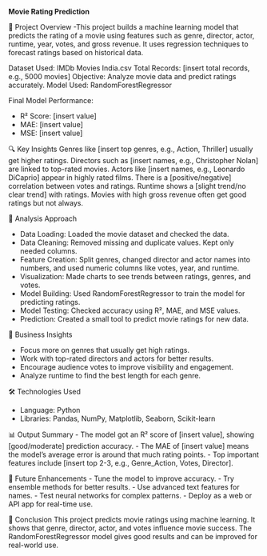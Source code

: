 **Movie Rating Prediction**

📘 Project Overview
-This project builds a machine learning model that predicts the rating of a movie using features such as genre, director, actor, runtime, year, votes, and gross revenue.
It uses regression techniques to forecast ratings based on historical data.

Dataset Used: IMDb Movies India.csv
Total Records: [insert total records, e.g., 5000 movies]
Objective: Analyze movie data and predict ratings accurately.
Model Used: RandomForestRegressor

Final Model Performance:
  - R² Score: [insert value]
  - MAE: [insert value]
  - MSE: [insert value]

🔍 Key Insights
    Genres like [insert top genres, e.g., Action, Thriller] usually get higher ratings.
    Directors such as [insert names, e.g., Christopher Nolan] are linked to top-rated movies.
    Actors like [insert names, e.g., Leonardo DiCaprio] appear in highly rated films.
    There is a [positive/negative] correlation between votes and ratings.
    Runtime shows a [slight trend/no clear trend] with ratings.
    Movies with high gross revenue often get good ratings but not always.

🧩 Analysis Approach

- Data Loading:
  Loaded the movie dataset and checked the data.
- Data Cleaning:
  Removed missing and duplicate values. Kept only needed columns.
- Feature Creation:
  Split genres, changed director and actor names into numbers, and used numeric columns like       votes, year, and runtime.
- Visualization:
  Made charts to see trends between ratings, genres, and votes.
- Model Building:
  Used RandomForestRegressor to train the model for predicting ratings.
- Model Testing:
  Checked accuracy using R², MAE, and MSE values.
- Prediction:
  Created a small tool to predict movie ratings for new data.

💼 Business Insights
  - Focus more on genres that usually get high ratings.
  - Work with top-rated directors and actors for better results.
  - Encourage audience votes to improve visibility and engagement.
  - Analyze runtime to find the best length for each genre.

🛠 Technologies Used
  - Language: Python
  - Libraries: Pandas, NumPy, Matplotlib, Seaborn, Scikit-learn

📊 Output Summary
    - The model got an R² score of [insert value], showing [good/moderate] prediction accuracy.
    - The MAE of [insert value] means the model’s average error is around that much rating points.
    - Top important features include [insert top 2-3, e.g., Genre_Action, Votes, Director].

🔮 Future Enhancements
    - Tune the model to improve accuracy.
    - Try ensemble methods for better results.
    - Use advanced text features for names.
    - Test neural networks for complex patterns.
    - Deploy as a web or API app for real-time use.

🏁 Conclusion
This project predicts movie ratings using machine learning.
It shows that genre, director, actor, and votes influence movie success.
The RandomForestRegressor model gives good results and can be improved for real-world use.
